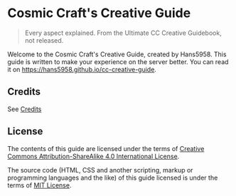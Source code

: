 # Cosmic Craft's Creative Guide
> Every aspect explained.
From the Ultimate CC Creative Guidebook, not released.

Welcome to the Cosmic Craft's Creative Guide, created by Hans5958. This guide is written to make your experience on the server better. You can read it on https://hans5958.github.io/cc-creative-guide.

## Credits

See [Credits](docs/credits/index,md)

## License

The contents of this guide are licensed under the terms of [Creative Commons Attribution-ShareAlike 4.0 International License](http://creativecommons.org/licenses/by-sa/4.0/).

The source code (HTML, CSS and another scripting, markup or programming languages and the like) of this guide licensed is under the terms of [MIT License](https://opensource.org/licenses/MIT).
